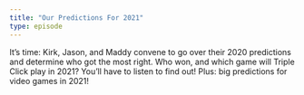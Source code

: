 ```yaml
---
title: "Our Predictions For 2021"
type: episode
---
```

It’s time: Kirk, Jason, and Maddy convene to go over their 2020 predictions and determine who got the most right. Who won, and which game will Triple Click play in 2021? You’ll have to listen to find out! Plus: big predictions for video games in 2021!